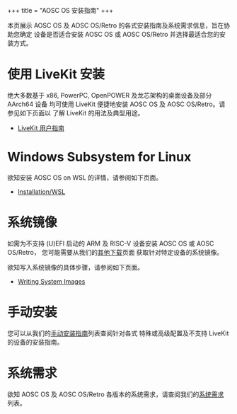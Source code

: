 +++
title = "AOSC OS 安装指南"
+++

本页展示 AOSC OS 及 AOSC OS/Retro 的各式安装指南及系统需求信息，旨在协助您确定
设备是否适合安装 AOSC OS 或 AOSC OS/Retro 并选择最适合您的安装方式。

使用 LiveKit 安装
=================

绝大多数基于 x86, PowerPC, OpenPOWER 及龙芯架构的桌面设备及部分 AArch64 设备
均可使用 LiveKit 便捷地安装 AOSC OS 及 AOSC OS/Retro。请参见如下页面以
了解 LiveKit 的用法及典型用途。

- [LiveKit 用户指南](@/aosc-os/installation/livekit.md)

Windows Subsystem for Linux
===========================

欲知安装 AOSC OS on WSL 的详情，请参阅如下页面。

- [Installation/WSL](@/aosc-os/installation/wsl.md)

系统镜像
========

如需为不支持 (U)EFI 启动的 ARM 及 RISC-V 设备安装 AOSC OS 或 AOSC OS/Retro，
您可能需要从我们的[其他下载](https://aosc.io/zh-cn/downloads/alternative/)页面
获取针对特定设备的系统镜像。

欲知写入系统镜像的具体步骤，请参阅如下页面。

- [Writing System Images](@/aosc-os/installation/rawimgs.md)

手动安装
========

您可以从我们的[手动安装指南](/aosc-os/installation/manual/)列表查阅针对各式
特殊或高级配置及不支持 LiveKit 的设备的安装指南。

系统需求
========

欲知 AOSC OS 及 AOSC OS/Retro 各版本的系统需求，请查阅我们的[系统需求](/aosc-os/installation/sysreq/)
列表。
